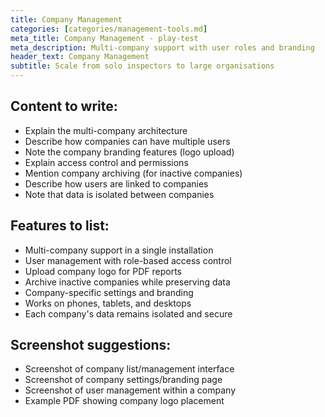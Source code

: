 ```yaml
---
title: Company Management
categories: [categories/management-tools.md]
meta_title: Company Management - play-test
meta_description: Multi-company support with user roles and branding
header_text: Company Management
subtitle: Scale from solo inspectors to large organisations
---
```


<!-- WRITE: Main content about company management -->

## Content to write:

- Explain the multi-company architecture
- Describe how companies can have multiple users
- Note the company branding features (logo upload)
- Explain access control and permissions
- Mention company archiving (for inactive companies)
- Describe how users are linked to companies
- Note that data is isolated between companies

## Features to list:

- Multi-company support in a single installation
- User management with role-based access control
- Upload company logo for PDF reports
- Archive inactive companies while preserving data
- Company-specific settings and branding
- Works on phones, tablets, and desktops
- Each company's data remains isolated and secure

## Screenshot suggestions:

- Screenshot of company list/management interface
- Screenshot of company settings/branding page
- Screenshot of user management within a company
- Example PDF showing company logo placement
